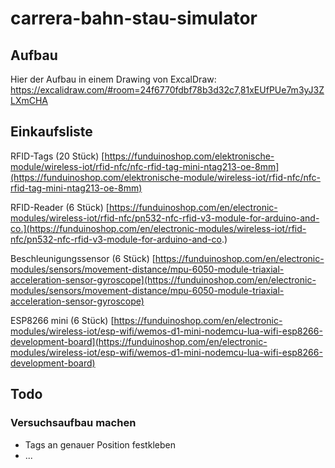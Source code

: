 # carrera-bahn-stau-simulator

## Aufbau

Hier der Aufbau in einem Drawing von ExcalDraw:
<https://excalidraw.com/#room=24f6770fdbf78b3d32c7,81xEUfPUe7m3yJ3ZLXmCHA>

## Einkaufsliste

RFID-Tags (20 Stück)
[https://funduinoshop.com/elektronische-module/wireless-iot/rfid-nfc/nfc-rfid-tag-mini-ntag213-oe-8mm](https://funduinoshop.com/elektronische-module/wireless-iot/rfid-nfc/nfc-rfid-tag-mini-ntag213-oe-8mm)

RFID-Reader (6 Stück)
[https://funduinoshop.com/en/electronic-modules/wireless-iot/rfid-nfc/pn532-nfc-rfid-v3-module-for-arduino-and-co.](https://funduinoshop.com/en/electronic-modules/wireless-iot/rfid-nfc/pn532-nfc-rfid-v3-module-for-arduino-and-co.)

Beschleunigungssensor (6 Stück)
[https://funduinoshop.com/en/electronic-modules/sensors/movement-distance/mpu-6050-module-triaxial-acceleration-sensor-gyroscope](https://funduinoshop.com/en/electronic-modules/sensors/movement-distance/mpu-6050-module-triaxial-acceleration-sensor-gyroscope)

ESP8266 mini (6 Stück)
[https://funduinoshop.com/en/electronic-modules/wireless-iot/esp-wifi/wemos-d1-mini-nodemcu-lua-wifi-esp8266-development-board](https://funduinoshop.com/en/electronic-modules/wireless-iot/esp-wifi/wemos-d1-mini-nodemcu-lua-wifi-esp8266-development-board)


## Todo

### Versuchsaufbau machen

- Tags an genauer Position festkleben
- ...



